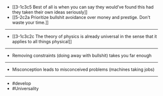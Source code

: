 - [[3-1c3c5 Best of all is when you can say they would’ve found this had they taken their own ideas seriously]]
- [[5-2c2a Prioritize bullshit avoidance over money and prestige. Don't waste your time.]]
---
- [[3-1c3c2c The theory of physics is already universal in the sense that it applies to all things physical]]
---
- Removing constraints (doing away with bullshit) takes you far enough
---
- Misconception leads to misconceived problems (machines taking jobs)
---
- #develop
- #Universality
